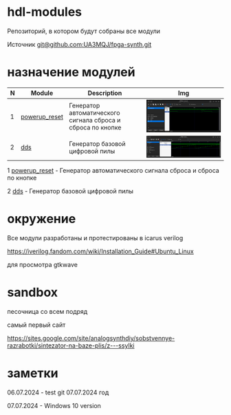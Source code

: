 # hdl-modules

Репозиторий, в котором будут собраны все модули

Источник [git@github.com:UA3MQJ/fpga-synth.git](https://github.com/UA3MQJ/fpga-synth)

# назначение модулей

| N | Module | Description | Img |
| - | ------ | --- | --- |
| 1 | [powerup_reset](/powerup_reset/README.md) | Генератор автоматического сигнала сброса и сброса по кнопке | ![dds](https://github.com/VitaSound/hdl-modules/blob/main/powerup_reset/test.png?raw=true) |
| 2 | [dds](/dds/README.md) | Генератор базовой цифровой пилы | ![dds](https://github.com/VitaSound/hdl-modules/blob/main/dds/test.png?raw=true) |

1 [powerup_reset](/powerup_reset/README.md)  - Генератор автоматического сигнала сброса и сброса по кнопке

2 [dds](/dds/README.md)  - Генератор базовой цифровой пилы

# окружение

Все модули разработаны и протестированы в icarus verilog

https://iverilog.fandom.com/wiki/Installation_Guide#Ubuntu_Linux

для просмотра gtkwave

# sandbox

песочница со всем подряд

самый первый сайт 

https://sites.google.com/site/analogsynthdiy/sobstvennye-razrabotki/sintezator-na-baze-plis/z---ssylki


# заметки

06.07.2024 - test git
07.07.2024 год

07.07.2024 - Windows 10 version
